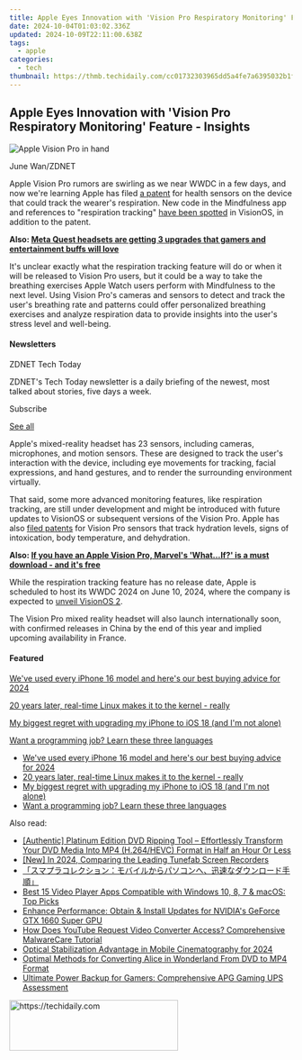```yaml
---
title: Apple Eyes Innovation with 'Vision Pro Respiratory Monitoring' Feature - Insights
date: 2024-10-04T01:03:02.336Z
updated: 2024-10-09T22:11:00.638Z
tags:
  - apple
categories:
  - tech
thumbnail: https://thmb.techidaily.com/cc01732303965dd5a4fe7a6395032b1f09e613e114a6e6344628791c15998f0f.jpg
---
```


## Apple Eyes Innovation with 'Vision Pro Respiratory Monitoring' Feature - Insights

![Apple Vision Pro in hand](https://www.zdnet.com/a/img/resize/3222a64cb7eae075014546937a233f8c8d794bb3/2024/02/05/349f4742-9a64-472f-9898-659d5605c313/dsc01195-2.jpg?auto=webp&width=1280)

June Wan/ZDNET

Apple Vision Pro rumors are swirling as we near WWDC in a few days, and now we're learning Apple has filed [a patent](https://ppubs.uspto.gov/dirsearch-public/print/downloadPdf/20240090818) for health sensors on the device that could track the wearer's respiration. New code in the Mindfulness app and references to "respiration tracking" [have been spotted](https://www.macrumors.com/2024/06/03/apple-vision-pro-mindfulness-respiration/) in VisionOS, in addition to the patent.

**Also: [Meta Quest headsets are getting 3 upgrades that gamers and entertainment buffs will love](https://www.zdnet.com/article/meta-quest-headsets-are-getting-3-upgrades-that-gamers-and-entertainment-buffs-will-love/)**

It's unclear exactly what the respiration tracking feature will do or when it will be released to Vision Pro users, but it could be a way to take the breathing exercises Apple Watch users perform with Mindfulness to the next level. Using Vision Pro's cameras and sensors to detect and track the user's breathing rate and patterns could offer personalized breathing exercises and analyze respiration data to provide insights into the user's stress level and well-being.

#### Newsletters

ZDNET Tech Today

ZDNET's Tech Today newsletter is a daily briefing of the newest, most talked about stories, five days a week.

 Subscribe

[See all](https://www.zdnet.com/newsletters/)

Apple's mixed-reality headset has 23 sensors, including cameras, microphones, and motion sensors. These are designed to track the user's interaction with the device, including eye movements for tracking, facial expressions, and hand gestures, and to render the surrounding environment virtually. 

That said, some more advanced monitoring features, like respiration tracking, are still under development and might be introduced with future updates to VisionOS or subsequent versions of the Vision Pro. Apple has also [filed patents](https://www.myhealthyapple.com/6-ways-apple-plans-to-use-vision-pro-in-health-monitoring-and-assisting-with-medical-impairment-issues/) for Vision Pro sensors that track hydration levels, signs of intoxication, body temperature, and dehydration.

**Also: [If you have an Apple Vision Pro, Marvel's 'What…If?' is a must download - and it's free](https://www.zdnet.com/article/marvels-what-if-brings-immersive-vr-to-apple-vision-pro-for-free/)**

While the respiration tracking feature has no release date, Apple is scheduled to host its WWDC 2024 on June 10, 2024, where the company is expected to [unveil VisionOS 2](https://www.zdnet.com/article/10-things-id-like-to-see-in-visionos-2-0/).

The Vision Pro mixed reality headset will also launch internationally soon, with confirmed releases in China by the end of this year and implied upcoming availability in France. 

#### Featured

[We've used every iPhone 16 model and here's our best buying advice for 2024](https://www.zdnet.com/article/iphone-16-pro-max-buying-advice-2024/ "We've used every iPhone 16 model and here's our best buying advice for 2024")

[20 years later, real-time Linux makes it to the kernel - really](https://www.zdnet.com/article/20-years-later-real-time-linux-makes-it-to-the-kernel-really/ "20 years later, real-time Linux makes it to the kernel - really")

[My biggest regret with upgrading my iPhone to iOS 18 (and I'm not alone)](https://www.zdnet.com/article/my-biggest-regret-with-upgrading-my-iphone-to-ios-18-and-im-not-alone/ "My biggest regret with upgrading my iPhone to iOS 18 (and I'm not alone)")

[Want a programming job? Learn these three languages](https://www.zdnet.com/article/want-a-programming-job-learn-these-three-languages/ "Want a programming job? Learn these three languages")

* [We've used every iPhone 16 model and here's our best buying advice for 2024](https://www.zdnet.com/article/iphone-16-pro-max-buying-advice-2024/ "We've used every iPhone 16 model and here's our best buying advice for 2024")
* [20 years later, real-time Linux makes it to the kernel - really](https://www.zdnet.com/article/20-years-later-real-time-linux-makes-it-to-the-kernel-really/ "20 years later, real-time Linux makes it to the kernel - really")
* [My biggest regret with upgrading my iPhone to iOS 18 (and I'm not alone)](https://www.zdnet.com/article/my-biggest-regret-with-upgrading-my-iphone-to-ios-18-and-im-not-alone/ "My biggest regret with upgrading my iPhone to iOS 18 (and I'm not alone)")
* [Want a programming job? Learn these three languages](https://www.zdnet.com/article/want-a-programming-job-learn-these-three-languages/ "Want a programming job? Learn these three languages")

<ins class="adsbygoogle"
     style="display:block"
     data-ad-format="autorelaxed"
     data-ad-client="ca-pub-7571918770474297"
     data-ad-slot="1223367746"></ins>

<ins class="adsbygoogle"
     style="display:block"
     data-ad-client="ca-pub-7571918770474297"
     data-ad-slot="8358498916"
     data-ad-format="auto"
     data-full-width-responsive="true"></ins>

<span class="atpl-alsoreadstyle">Also read:</span>
<div><ul>
<li><a href="https://eaxpv-info.techidaily.com/authentic-platinum-edition-dvd-ripping-tool-effortlessly-transform-your-dvd-media-into-mp4-h264hevc-format-in-half-an-hour-or-less/"><u>[Authentic] Platinum Edition DVD Ripping Tool – Effortlessly Transform Your DVD Media Into MP4 (H.264/HEVC) Format in Half an Hour Or Less</u></a></li>
<li><a href="https://visual-screen-recording.techidaily.com/new-in-2024-comparing-the-leading-tunefab-screen-recorders/"><u>[New] In 2024, Comparing the Leading Tunefab Screen Recorders</u></a></li>
<li><a href="https://eaxpv-info.techidaily.com/44cm44k544oe44ox44op44kz44os44kv44k344on44oz77ya44oi44oq44kk44or44gl44kj44or44k944kz44oz44g444cb6lplusf6ycf44gq44oa44km44oz44ot44o844oj5oml6acg44cn/"><u>「スマプラコレクション：モバイルからパソコンへ、迅速なダウンロード手順」</u></a></li>
<li><a href="https://eaxpv-info.techidaily.com/best-15-video-player-apps-compatible-with-windows-10-8-7-and-macos-top-picks/"><u>Best 15 Video Player Apps Compatible with Windows 10, 8, 7 & macOS: Top Picks</u></a></li>
<li><a href="https://hardware-help.techidaily.com/enhance-performance-obtain-and-install-updates-for-nvidias-geforce-gtx-1660-super-gpu/"><u>Enhance Performance: Obtain & Install Updates for NVIDIA's GeForce GTX 1660 Super GPU</u></a></li>
<li><a href="https://win-rankings.techidaily.com/how-does-youtube-request-video-converter-access-comprehensive-malwarecare-tutorial/"><u>How Does YouTube Request Video Converter Access? Comprehensive MalwareCare Tutorial</u></a></li>
<li><a href="https://extra-skills.techidaily.com/optical-stabilization-advantage-in-mobile-cinematography-for-2024/"><u>Optical Stabilization Advantage in Mobile Cinematography for 2024</u></a></li>
<li><a href="https://eaxpv-info.techidaily.com/optimal-methods-for-converting-alice-in-wonderland-from-dvd-to-mp4-format/"><u>Optimal Methods for Converting Alice in Wonderland From DVD to MP4 Format</u></a></li>
<li><a href="https://buynow-marvelous.techidaily.com/ultimate-power-backup-for-gamers-comprehensive-apg-gaming-ups-assessment/"><u>Ultimate Power Backup for Gamers: Comprehensive APG Gaming UPS Assessment</u></a></li>
</ul></div>

<!-- affiliate ads begin -->
<a href="https://aligracehair.sjv.io/c/5597632/1925484/19272" target="_top" id="1925484">
  <img src="//a.impactradius-go.com/display-ad/19272-1925484" border="0" alt="https://techidaily.com" width="300" height="90"/>
</a>
<img height="0" width="0" src="https://aligracehair.sjv.io/i/5597632/1925484/19272" style="position:absolute;visibility:hidden;" border="0" />
<!-- affiliate ads end -->

